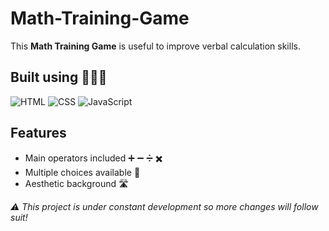 # Math-Training-Game

This **Math Training Game** is useful to improve verbal calculation skills. 

## Built using 🧑🏼‍💻
<img src="https://img.shields.io/badge/HTML5-E34F26?style=for-the-badge&logo=html5&logoColor=white" alt="HTML" /> <img src="https://img.shields.io/badge/CSS3-1572B6?style=for-the-badge&logo=css3&logoColor=white" alt="CSS" /> <img src="https://img.shields.io/badge/JavaScript-F7DF1E?style=for-the-badge&logo=javascript&logoColor=black" alt="JavaScript" />

## Features
- Main operators included ➕ ➖ ➗ ✖️
- Multiple choices available 🙋
- Aesthetic background 🛣

*⚠️ This project is under constant development so more changes will follow suit!*
